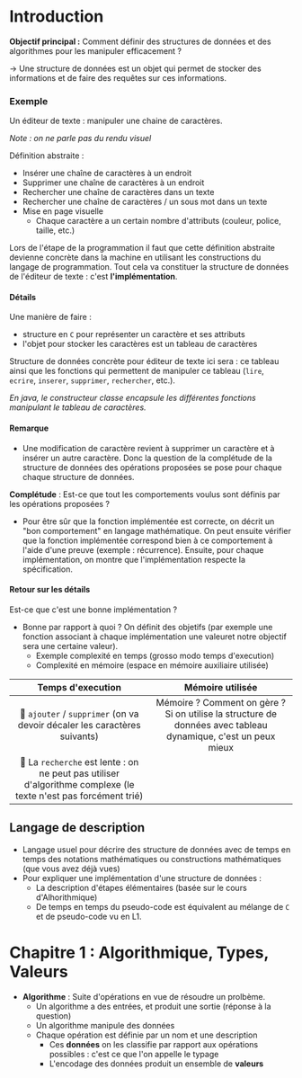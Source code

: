 # Introduction

**Objectif principal :** Comment définir des structures de données et des algorithmes pour les manipuler efficacement ?

$\rightarrow$ Une structure de données est un objet qui permet de stocker des informations et de faire des requêtes sur ces informations.

### Exemple

Un éditeur de texte : manipuler une chaine de caractères.

*Note : on ne parle pas du rendu visuel*

Définition abstraite :

- Insérer une chaîne de caractères à un endroit
- Supprimer une chaîne de caractères à un endroit
- Rechercher une chaîne de caractères dans un texte
- Rechercher une chaîne de caractères / un sous mot dans un texte
- Mise en page visuelle
  - Chaque caractère a un certain nombre d'attributs (couleur, police, taille, etc.)

Lors de l'étape de la programmation il faut que cette définition abstraite devienne concrète dans la machine en utilisant les constructions du langage de programmation. Tout cela va constituer la structure de données de l'éditeur de texte : c'est **l'implémentation**.

#### Détails

Une manière de faire :

- structure en `C` pour représenter un caractère et ses attributs
- l'objet pour stocker les caractères est un tableau de caractères

Structure de données concrète pour éditeur de texte ici sera : ce tableau ainsi que les fonctions qui permettent de manipuler ce tableau (`lire`, `ecrire`, `inserer`, `supprimer`, `rechercher`, etc.).

*En java, le constructeur classe encapsule les différentes fonctions manipulant le tableau de caractères.*

#### Remarque

- Une modification de caractère revient à supprimer un caractère et à insérer un autre caractère. Donc la question de la complétude de la structure de données des opérations proposées se pose pour chaque chaque structure de données.

**Complétude** : Est-ce que tout les comportements voulus sont définis par les opérations proposées ?


- Pour être sûr que la fonction implémentée est correcte, on décrit un "bon comportement" en langage mathématique. On peut ensuite vérifier que la fonction implémentée correspond bien à ce comportement à l'aide d'une preuve (exemple : récurrence). Ensuite, pour chaque implémentation, on montre que l'implémentation respecte la spécification.


#### Retour sur les détails

Est-ce que c'est une bonne implémentation ?

- Bonne par rapport à quoi ? On définit des objetifs (par exemple une fonction associant à chaque implémentation une valeuret notre objectif sera une certaine valeur).
  - Exemple complexité en temps (grosso modo temps d'execution)
  - Complexité en mémoire (espace en mémoire auxiliaire utilisée)


| Temps d'execution | Mémoire utilisée |
|:-----------------:|:----------------:|
| 🛑 `ajouter` / `supprimer` (on va devoir décaler les caractères suivants) | Mémoire ? Comment on gère ?  Si on utilise la structure de données avec tableau dynamique, c'est un peux mieux |
| 🛑 La `recherche` est lente : on ne peut pas utiliser d'algorithme complexe (le texte n'est pas forcément trié) | |

## Langage de description

- Langage usuel pour décrire des structure de données avec de temps en temps des notations mathématiques ou constructions mathématiques (que vous avez déjà vues)
- Pour expliquer une implémentation d'une structure de données :
  - La description d'étapes élémentaires (basée sur le cours d'Alhorithmique)
  - De temps en temps du pseudo-code est équivalent au mélange de `C` et de pseudo-code vu en L1. 



# Chapitre 1 : Algorithmique, Types, Valeurs

- **Algorithme** : Suite d'opérations en vue de résoudre un prolbème.
  - Un algorithme a des entrées, et produit une sortie (réponse à la question)
  - Un algorithme manipule des données
  - Chaque opération est définie par un nom et une description
    - Ces **données** on les classifie par rapport aux opérations possibles : c'est ce que l'on appelle le typage
    - L'encodage des données produit un ensemble de **valeurs**